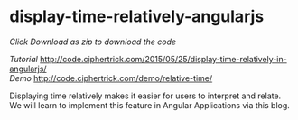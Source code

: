 # display-time-relatively-angularjs

*Click Download as zip to download the code*

*Tutorial* http://code.ciphertrick.com/2015/05/25/display-time-relatively-in-angularjs/ </br> 
*Demo* http://code.ciphertrick.com/demo/relative-time/

Displaying time relatively makes it easier for users to interpret and relate. We will learn to implement this feature in Angular Applications via this blog.
